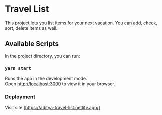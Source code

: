 # Travel List 

This project lets you list items for your next vacation. You can add, check, sort, delete items as well.

## Available Scripts

In the project directory, you can run:

### `yarn start`

Runs the app in the development mode.\
Open [http://localhost:3000](http://localhost:3000) to view it in your browser.

### Deployment

Visit site [https://aditya-travel-list.netlify.app/] 
